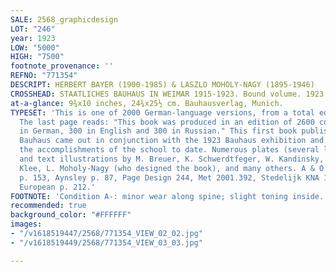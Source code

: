 ```yaml
---
SALE: 2568_graphicdesign
LOT: "246"
year: 1923
LOW: "5000"
HIGH: "7500"
footnote_provenance: ''
REFNO: "771354"
DESCRIPT: HERBERT BAYER (1900-1985) & LASZLO MOHOLY-NAGY (1895-1946)
CROSSHEAD: STAATLICHES BAUHAUS IN WEIMAR 1915-1923. Bound volume. 1923.
at-a-glance: 9¾x10 inches, 24¾x25½ cm. Bauhausverlag, Munich.
TYPESET: 'This is one of 2000 German-language versions, from a total edition of 2600.
  The last page reads: "This book was produced in an edition of 2600 copies, 2000
  in German, 300 in English and 300 in Russian." This first book published by the
  Bauhaus came out in conjunction with the 1923 Bauhaus exhibition and highlighted
  the accomplishments of the school to date. Numerous plates (several lithographed)
  and text illustrations by M. Breuer, K. Schwerdtfeger, W. Kandinsky, H. Bayer, P.
  Klee, L. Moholy-Nagy (who designed the book), and many others. A & O p. 67, Modernity
  p. 153, Aynsley p. 87, Page Design 244, Met 2001.392, Stedelijk KNA 11672, Central
  European p. 212.'
FOOTNOTE: 'Condition A-: minor wear along spine; slight toning inside.'
recommended: true
background_color: "#FFFFFF"
images:
- "/v1618519447/2568/771354_VIEW_02_02.jpg"
- "/v1618519449/2568/771354_VIEW_03_03.jpg"

---
```

